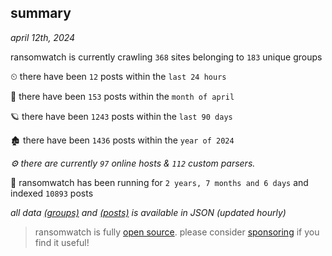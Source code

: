 
## summary
_april 12th, 2024_

ransomwatch is currently crawling `368` sites belonging to `183` unique groups

⏲ there have been `12` posts within the `last 24 hours`

🦈 there have been `153` posts within the `month of april`

🪐 there have been `1243` posts within the `last 90 days`

🏚 there have been `1436` posts within the `year of 2024`

_⚙️ there are currently `97` online hosts & `112` custom parsers._

🦕 ransomwatch has been running for `2 years, 7 months and 6 days` and indexed `10893` posts

_all data  [(groups)](http://ransomwhat.telemetry.ltd/groups) and [(posts)](http://ransomwhat.telemetry.ltd/posts) is available in JSON (updated hourly)_

> ransomwatch is fully [open source](https://github.com/joshhighet/ransomwatch#ransomwatch--). please consider [sponsoring](https://github.com/sponsors/joshhighet) if you find it useful!
